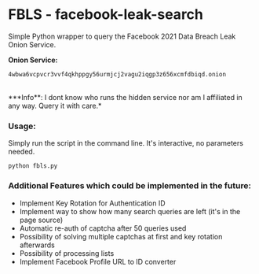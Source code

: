 # FBLS - facebook-leak-search
Simple Python wrapper to query the Facebook 2021 Data Breach Leak Onion Service.

**Onion Service:**
```
4wbwa6vcpvcr3vvf4qkhppgy56urmjcj2vagu2iqgp3z656xcmfdbiqd.onion
```
<br>
***Info**: I dont know who runs the hidden service nor am I affiliated in any way. Query it with care.*

### Usage:

Simply run the script in the command line.
It's interactive, no parameters needed.

```
python fbls.py
```

### Additional Features which could be implemented in the future:
- Implement Key Rotation for Authentication ID
- Implement way to show how many search queries are left (it's in the page source)
- Automatic re-auth of captcha after 50 queries used
- Possibility of solving multiple captchas at first and key rotation afterwards
- Possibility of processing lists
- Implement Facebook Profile URL to ID converter

